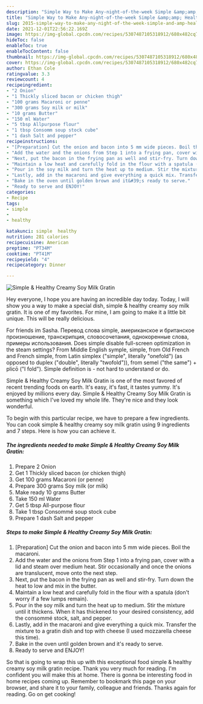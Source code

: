 ```yaml
---
description: "Simple Way to Make Any-night-of-the-week Simple &amp;amp; Healthy Creamy Soy Milk Gratin"
title: "Simple Way to Make Any-night-of-the-week Simple &amp;amp; Healthy Creamy Soy Milk Gratin"
slug: 2015-simple-way-to-make-any-night-of-the-week-simple-and-amp-healthy-creamy-soy-milk-gratin
date: 2021-12-01T22:56:22.169Z
image: https://img-global.cpcdn.com/recipes/5307487105318912/680x482cq70/simple-healthy-creamy-soy-milk-gratin-recipe-main-photo.jpg
hideToc: false
enableToc: true
enableTocContent: false
thumbnail: https://img-global.cpcdn.com/recipes/5307487105318912/680x482cq70/simple-healthy-creamy-soy-milk-gratin-recipe-main-photo.jpg
cover: https://img-global.cpcdn.com/recipes/5307487105318912/680x482cq70/simple-healthy-creamy-soy-milk-gratin-recipe-main-photo.jpg
author: Ethan Cole
ratingvalue: 3.3
reviewcount: 4
recipeingredient:
- "2 Onion"
- "1 Thickly sliced bacon or chicken thigh"
- "100 grams Macaroni or penne"
- "300 grams Soy milk or milk"
- "10 grams Butter"
- "150 ml Water"
- "5 tbsp Allpurpose flour"
- "1 tbsp Consomm soup stock cube"
- "1 dash Salt and pepper"
recipeinstructions:
- "[Preparation] Cut the onion and bacon into 5 mm wide pieces. Boil the macaroni."
- "Add the water and the onions from Step 1 into a frying pan, cover with a lid and steam over medium heat. Stir occasionally and once the onions are translucent, move onto the next step."
- "Next, put the bacon in the frying pan as well and stir-fry. Turn down the heat to low and mix in the butter."
- "Maintain a low heat and carefully fold in the flour with a spatula (don&#39;t worry if a few lumps remain)."
- "Pour in the soy milk and turn the heat up to medium. Stir the mixture until it thickens. When it has thickened to your desired consistency, add the consommé stock, salt, and pepper."
- "Lastly, add in the macaroni and give everything a quick mix. Transfer the mixture to a gratin dish and top with cheese (I used mozzarella cheese this time)."
- "Bake in the oven until golden brown and it&#39;s ready to serve."
- "Ready to serve and ENJOY!"
categories:
- Recipe
tags:
- simple
- 
- healthy

katakunci: simple  healthy 
nutrition: 281 calories
recipecuisine: American
preptime: "PT34M"
cooktime: "PT41M"
recipeyield: "4"
recipecategory: Dinner

---
```



![Simple &amp; Healthy Creamy Soy Milk Gratin](https://img-global.cpcdn.com/recipes/5307487105318912/680x482cq70/simple-healthy-creamy-soy-milk-gratin-recipe-main-photo.jpg)

Hey everyone, I hope you are having an incredible day today. Today, I will show you a way to make a special dish, simple &amp; healthy creamy soy milk gratin. It is one of my favorites. For mine, I am going to make it a little bit unique. This will be really delicious.

For friends im Sasha. Перевод слова simple, американское и британское произношение, транскрипция, словосочетания, однокоренные слова, примеры использования. Does simple disable full-screen optimization in the steam settings? From Middle English symple, simple, from Old French and French simple, from Latin simplex (&#34;simple&#34;, literally &#34;onefold&#34;) (as opposed to duplex (&#34;double&#34;, literally &#34;twofold&#34;)), from semel (&#34;the same&#34;) + plicō (&#34;I fold&#34;). Simple definition is - not hard to understand or do.

Simple &amp; Healthy Creamy Soy Milk Gratin is one of the most favored of recent trending foods on earth. It's easy, it's fast, it tastes yummy. It's enjoyed by millions every day. Simple &amp; Healthy Creamy Soy Milk Gratin is something which I've loved my whole life. They're nice and they look wonderful.


To begin with this particular recipe, we have to prepare a few ingredients. You can cook simple &amp; healthy creamy soy milk gratin using 9 ingredients and 7 steps. Here is how you can achieve it.

<!--inarticleads1-->

##### The ingredients needed to make Simple &amp; Healthy Creamy Soy Milk Gratin:

1. Prepare 2 Onion
1. Get 1 Thickly sliced bacon (or chicken thigh)
1. Get 100 grams Macaroni (or penne)
1. Prepare 300 grams Soy milk (or milk)
1. Make ready 10 grams Butter
1. Take 150 ml Water
1. Get 5 tbsp All-purpose flour
1. Take 1 tbsp Consommé soup stock cube
1. Prepare 1 dash Salt and pepper




<!--inarticleads2-->

##### Steps to make Simple &amp; Healthy Creamy Soy Milk Gratin:

1. [Preparation] Cut the onion and bacon into 5 mm wide pieces. Boil the macaroni.
1. Add the water and the onions from Step 1 into a frying pan, cover with a lid and steam over medium heat. Stir occasionally and once the onions are translucent, move onto the next step.
1. Next, put the bacon in the frying pan as well and stir-fry. Turn down the heat to low and mix in the butter.
1. Maintain a low heat and carefully fold in the flour with a spatula (don&#39;t worry if a few lumps remain).
1. Pour in the soy milk and turn the heat up to medium. Stir the mixture until it thickens. When it has thickened to your desired consistency, add the consommé stock, salt, and pepper.
1. Lastly, add in the macaroni and give everything a quick mix. Transfer the mixture to a gratin dish and top with cheese (I used mozzarella cheese this time).
1. Bake in the oven until golden brown and it&#39;s ready to serve.
1. Ready to serve and ENJOY!



So that is going to wrap this up with this exceptional food simple &amp; healthy creamy soy milk gratin recipe. Thank you very much for reading. I'm confident you will make this at home. There is gonna be interesting food in home recipes coming up. Remember to bookmark this page on your browser, and share it to your family, colleague and friends. Thanks again for reading. Go on get cooking!
